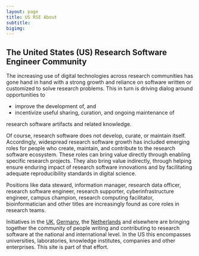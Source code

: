```yaml
---
layout: page
title: US RSE About
subtitle:
bigimg:
---
```


## The United States (US) Research Software Engineer Community

The increasing use of digital technologies across research communities has gone hand
in hand with a strong growth and reliance on software written or customized to solve
research problems. This in turn is driving dialog around opportunities to

  * improve the development of, and
  * incentivize useful sharing, curation, and ongoing maintenance of

research software artifacts and related knowledge.

Of course, research software does not develop, curate, or maintain itself. Accordingly,
widespread research software growth has included emerging roles for people who
create, maintain, and contribute to the research software ecosystem. These roles can
bring value directly through enabling specific research projects. They
also bring value indirectly, through helping ensure enduring impact of research
software innovations and by facilitating adequate reproducibility standards in
digital science.

Positions like data steward, information manager, research data
officer, research software engineer, research supporter, cyberinfrastructure
engineer, campus champion, research computing facilitator, bioinformatician and
other titles are increasingly found as core roles in research teams.

Initiatives in the [UK](http://rse.ac.uk/), [Germany](http://www.de-rse.org/en), the
[Netherlands](http://nl-rse.org) and elsewhere are bringing
together the community of people writing and contributing to research software at
the national and international level. In the US this encompasses
universities, laboratories, knowledge institutes, companies and other
enterprises. This site is part of that effort.

